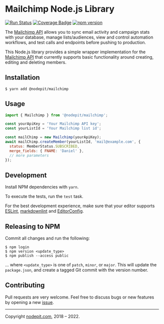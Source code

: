 # Mailchimp Node.js Library

[![Run Status](https://api.shippable.com/projects/5cd6aee6b875100006629f27/badge?branch=master)]()
[![Coverage Badge](https://api.shippable.com/projects/5cd6aee6b875100006629f27/coverageBadge?branch=master)]()
[![npm version](https://badge.fury.io/js/%40nodepit%2Fmailchimp.svg)](https://badge.fury.io/js/%40nodepit%2Fmailchimp)

The [Mailchimp API](http://apidocs.mailchimp.com) allows you to sync email activity and campaign stats with your database, manage lists/audiences, view and control automation workflows, and test calls and endpoints before pushing to production.

This Node.js library provides a simple wrapper implementation for the [Mailchimp API](http://apidocs.mailchimp.com) that currently supports basic functionality around creating, editing and deleting members.

## Installation

```shell
$ yarn add @nodepit/mailchimp
```

## Usage

```javascript
import { Mailchimp } from '@nodepit/mailchimp';

const yourApiKey = 'Your Mailchimp API key';
const yourListId = 'Your Mailchimp list id';

const mailChimp = new Mailchimp(yourApiKey);
await mailChimp.createMember(yourListId, 'mail@example.com', {
  status: MemberStatus.SUBSCRIBED,
  merge_fields: { FNAME: 'Daniel' },
  // more parameters
});
```

## Development

Install NPM dependencies with `yarn`.

To execute the tests, run the `test` task.

For the best development experience, make sure that your editor supports [ESLint](https://eslint.org/docs/user-guide/integrations), [markdownlint](https://github.com/DavidAnson/markdownlint) and [EditorConfig](http://editorconfig.org).

## Releasing to NPM

Commit all changes and run the following:

```shell
$ npm login
$ npm version <update_type>
$ npm publish --access public
```

… where `<update_type>` is one of `patch`, `minor`, or `major`. This will update the `package.json`, and create a tagged Git commit with the version number.

## Contributing

Pull requests are very welcome. Feel free to discuss bugs or new features by opening a new [issue](https://github.com/NodePit/node-mailchimp/issues).

- - -

Copyright [nodepit.com](https://nodepit.com), 2018 – 2022.
